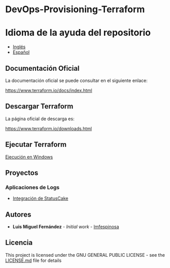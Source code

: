 # DevOps-Provisioning-Terraform

# Idioma de la ayuda del repositorio

* [Inglés](README.en-GB.md)
* [Español](README.md)


## Documentación Oficial

La documentación oficial se puede consultar en el siguiente enlace:

https://www.terraform.io/docs/index.html

## Descargar Terraform

La página oficial de descarga es:

https://www.terraform.io/downloads.html

## Ejecutar Terraform

[Ejecución en Windows](Documentation/es/Execution/windows_execution.es-ES.md)

## Proyectos

### Aplicaciones de Logs

* [Integración de StatusCake](Documentation/es/Projects/Logs/StatusCake/doc_statuscake.es-ES.md)

## Autores

* **Luis Miguel Fernández** - *Initial work* - [lmfespinosa](https://github.com/lmfespinosa)

## Licencia

This project is licensed under the GNU GENERAL PUBLIC LICENSE - see the [LICENSE.md](LICENSE.md) file for details

